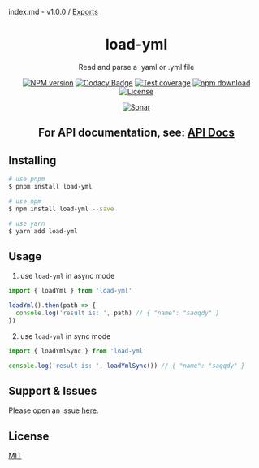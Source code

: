 index.md - v1.0.0 / [Exports](modules.md)

<div style="text-align: center;" align="center">

# load-yml

Read and parse a .yaml or .yml file

[![NPM version][npm-image]][npm-url]
[![Codacy Badge][codacy-image]][codacy-url]
[![Test coverage][codecov-image]][codecov-url]
[![npm download][download-image]][download-url]
[![License][license-image]][license-url]

[![Sonar][sonar-image]][sonar-url]

</div>

<div style="text-align: center; margin-bottom: 20px;" align="center">

## **For API documentation, see: [API Docs](./docs/modules.md)**

</div>

## Installing

```bash
# use pnpm
$ pnpm install load-yml

# use npm
$ npm install load-yml --save

# use yarn
$ yarn add load-yml
```

## Usage

1. use `load-yml` in async mode

```js
import { loadYml } from 'load-yml'

loadYml().then(path => {
  console.log('result is: ', path) // { "name": "saqqdy" }
})
```

2. use `load-yml` in sync mode

```js
import { loadYmlSync } from 'load-yml'

console.log('result is: ', loadYmlSync()) // { "name": "saqqdy" }
```

## Support & Issues

Please open an issue [here](https://github.com/saqqdy/load-yml/issues).

## License

[MIT](LICENSE)

[npm-image]: https://img.shields.io/npm/v/load-yml.svg?style=flat-square
[npm-url]: https://npmjs.org/package/load-yml
[codacy-image]: https://app.codacy.com/project/badge/Grade/f70d4880e4ad4f40aa970eb9ee9d0696
[codacy-url]: https://www.codacy.com/gh/saqqdy/load-yml/dashboard?utm_source=github.com&utm_medium=referral&utm_content=saqqdy/load-yml&utm_campaign=Badge_Grade
[codecov-image]: https://img.shields.io/codecov/c/github/saqqdy/load-yml.svg?style=flat-square
[codecov-url]: https://codecov.io/github/saqqdy/load-yml?branch=master
[download-image]: https://img.shields.io/npm/dm/load-yml.svg?style=flat-square
[download-url]: https://npmjs.org/package/load-yml
[license-image]: https://img.shields.io/badge/License-MIT-blue.svg
[license-url]: LICENSE
[sonar-image]: https://sonarcloud.io/api/project_badges/quality_gate?project=saqqdy_load-yml
[sonar-url]: https://sonarcloud.io/dashboard?id=saqqdy_load-yml
